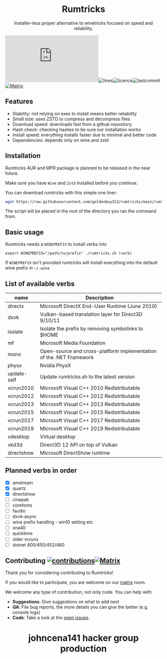 <div align="center">
  <h1>Rumtricks</h1>
</div>

<p align="center">
  Installer-less proper alternative to winetricks focused on speed and reliability.
</p>

![rumtricks size](https://img.shields.io/github/size/goldenboy313/rumtricks/rumtricks.sh)![lines](https://img.shields.io/tokei/lines/github/goldenboy313/rumtricks)![licence](https://img.shields.io/github/license/goldenboy313/rumtricks)![lastcommit](https://img.shields.io/github/last-commit/goldenboy313/rumtricks)[![Matrix](https://matrix.to/img/matrix-badge.svg)](https://matrix.to/#/!SlYhhmreXjJylcsjfn:tedomum.net?via=matrix.org&via=tedomum.net)

## Features

* Stability: not relying on exes to install means better reliability
* Small size: uses ZSTD to compress and decompress files
* Download speed: downloads fast from a github repository
* Hash check: checking hashes to be sure our installation works
* Install speed: everything installs faster due to minimal and better code
* Dependencies: depends only on wine and zstd

## Installation

Rumtricks AUR and MPR package is planned to be released in the near future.

Make sure you have `Wine` and `Zstd` installed before you continue.

You can download rumtricks with this simple one liner:

```bash
wget https://raw.githubusercontent.com/goldenboy313/rumtricks/main/rumtricks.sh
```

The script will be placed in the root of the directory you ran the command from.

## Basic usage

Rumtricks needs a `WINEPREFIX` to install verbs into

`export WINEPREFIX="/path/to/prefix" ./rumtricks.sh (verb)`

If `WINEPREFIX` isn't provided rumtricks will install everything into the default wine prefix in `~/.wine`


## List of available verbs

name | Description
--- | ---
directx | Microsoft DirectX End-User Runtime (June 2010)
dxvk | Vulkan-based translation layer for Direct3D 9/10/11
isolate | Isolate the prefix by removing symbolinks to $HOME
mf | Microsoft Media Foundation
mono | Open-source and cross-platform implementation of the .NET Framework
physx | Nvidia PhysX
update-self | Update rumtricks.sh to the latest version
vcrun2010 | Microsoft Visual C++ 2010 Redistributable
vcrun2012 | Microsoft Visual C++ 2012 Redistributable
vcrun2013 | Microsoft Visual C++ 2013 Redistributable
vcrun2015 | Microsoft Visual C++ 2015 Redistributable
vcrun2017 | Microsoft Visual C++ 2017 Redistributable
vcrun2019 | Microsoft Visual C++ 2019 Redistributable
vdesktop | Virtual desktop
vkd3d | Direct3D 12 API on top of Vulkan
directshow | Microsoft DirectShow runtime

## Planned verbs in order

* [x] amstream
* [x] quartz
* [x] directshow
* [ ] cinepak
* [ ] corefonts
* [ ] faudio
* [ ] dxvk-async
* [ ] wine prefix handling - win10 setting etc
* [ ] xna40
* [ ] quicktime
* [ ] older vcruns
* [ ] dotnet 400/450/452/460

## Contributing [![contributions](https://img.shields.io/badge/contributions-welcome-brightgreen.svg?style=flat)](https://github.com/goldenboy313/rumtricks/issues)[![Matrix](https://matrix.to/img/matrix-badge.svg)](https://matrix.to/#/!SlYhhmreXjJylcsjfn:tedomum.net?via=matrix.org&via=tedomum.net)

Thank you for considering contributing to Rumtricks!

If you would like to participate, you are welcome on our [matrix](https://matrix.to/#/!SlYhhmreXjJylcsjfn:tedomum.net?via=matrix.org&via=envs.net&via=tedomum.net) room.

We welcome any type of contribution, not only code. You can help with:
- **Suggestions**: Give suggestions on what to add next
- **QA**: File bug reports, the more details you can give the better (e.g. console logs)
- **Code**: Take a look at the [open issues](https://github.com/goldenboy313/rumtricks/issues).

<div align="center">
  <h1>johncena141 hacker group production</h1>
</div>
